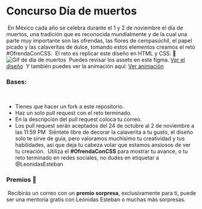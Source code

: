 # Concurso Día de muertos
​
En México cada año se celebra durante el 1 y 2 de noviembre el día de muertos, una tradición que es reconocida mundialmente y de la cual una parte muy importante son las ofrendas, las flores de cempasúchil, el papel picado y las calaveritas de dulce, tomando estos elementos creamos el reto #OfrendaConCSS.
​
El reto es replicar este diseño en HTML y CSS. 🎨
​
![Gif de día de muertos](https://media.giphy.com/media/wWEbXnf9GWaAmWF9i2/giphy.gif)
​
Puedes revisar los assets en este figma. [Ver el diseño](https://www.figma.com/file/gh1XBw0fzJYc4IQrO6YLMT/Reto-Dia-de-muertos?node-id=1%3A15)
​
Y también puedes ver la animación aquí: [Ver animación](https://www.figma.com/proto/gh1XBw0fzJYc4IQrO6YLMT/Reto-Dia-de-muertos?node-id=1%3A15&viewport=448%2C-90%2C0.38436636328697205&scaling=min-zoom)
​
### Bases:
​
- Tienes que hacer un fork a este repositorio.
- Haz un solo pull request con el reto terminado.
- En la descripción del pull request coloca tu correo.
- Los pull request serán aceptados del 24 de octubre al 2 de noviembre a las 11:59 PM
​
Siéntete libre de decorar la calaverita a tu gusto, el diseño solo te sirve de guía, pero valoramos muchísimo tu creatividad y tus habilidades, así que deja tu cabeza volar que estamos ansiosos de ver tu creación.
​
Utiliza el **#OfrendaConCSS** para mostrar tu avance, o tu reto terminado en redes sociales, no dudes en etiquetar a @LeonidasEsteban
​
### Premios 🎁
​
Recibirás un correo con un **premio sorpresa**, exclusivamente para ti, puede ser una mentoría gratis con Leónidas Esteban o muchas más sorpresas.

